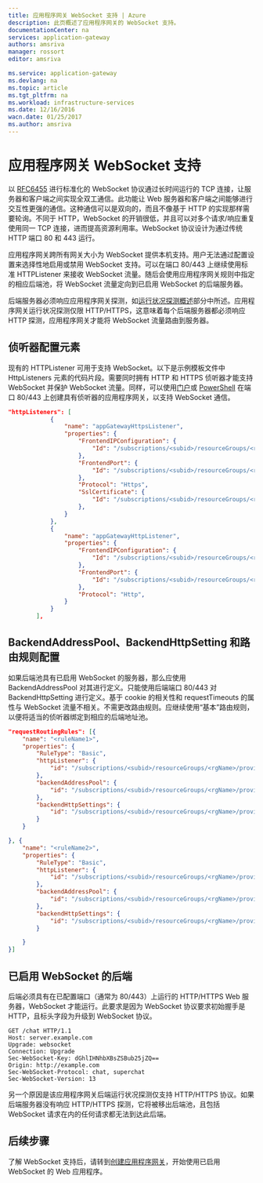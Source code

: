 ```yaml
---
title: 应用程序网关 WebSocket 支持 | Azure
description: 此页概述了应用程序网关的 WebSocket 支持。
documentationCenter: na
services: application-gateway
authors: amsriva
manager: rossort
editor: amsriva

ms.service: application-gateway
ms.devlang: na
ms.topic: article
ms.tgt_pltfrm: na
ms.workload: infrastructure-services
ms.date: 12/16/2016
wacn.date: 01/25/2017
ms.author: amsriva
---
```


# 应用程序网关 WebSocket 支持

以 [RFC6455](https://tools.ietf.org/html/rfc6455) 进行标准化的 WebSocket 协议通过长时间运行的 TCP 连接，让服务器和客户端之间实现全双工通信。此功能让 Web 服务器和客户端之间能够进行交互性更强的通信。这种通信可以是双向的，而且不像基于 HTTP 的实现那样需要轮询。不同于 HTTP，WebSocket 的开销很低，并且可以对多个请求/响应重复使用同一 TCP 连接，进而提高资源利用率。WebSocket 协议设计为通过传统 HTTP 端口 80 和 443 运行。

应用程序网关跨所有网关大小为 WebSocket 提供本机支持。用户无法通过配置设置来选择性地启用或禁用 WebSocket 支持。可以在端口 80/443 上继续使用标准 HTTPListener 来接收 WebSocket 流量。随后会使用应用程序网关规则中指定的相应后端池，将 WebSocket 流量定向到已启用 WebSocket 的后端服务器。

后端服务器必须响应应用程序网关探测，如[运行状况探测概述](./application-gateway-probe-overview.md)部分中所述。应用程序网关运行状况探测仅限 HTTP/HTTPS，这意味着每个后端服务器都必须响应 HTTP 探测，应用程序网关才能将 WebSocket 流量路由到服务器。

## 侦听器配置元素

现有的 HTTPListener 可用于支持 WebSocket。以下是示例模板文件中 HttpListeners 元素的代码片段。需要同时拥有 HTTP 和 HTTPS 侦听器才能支持 WebSocket 并保护 WebSocket 流量。同样，可以使用[门户](./application-gateway-create-gateway-portal.md)或 [PowerShell](./application-gateway-create-gateway-arm.md) 在端口 80/443 上创建具有侦听器的应用程序网关，以支持 WebSocket 通信。

```json
"httpListeners": [
            {
                "name": "appGatewayHttpsListener",
                "properties": {
                    "FrontendIPConfiguration": {
                        "Id": "/subscriptions/<subid>/resourceGroups/<rgName>/providers/Microsoft.Network/applicationGateways/applicationGateway1/frontendIPConfigurations/DefaultFrontendPublicIP"
                    },
                    "FrontendPort": {
                        "Id": "/subscriptions/<subid>/resourceGroups/<rgName>/providers/Microsoft.Network/applicationGateways/applicationGateway1/frontendPorts/appGatewayFrontendPort443'"
                    },
                    "Protocol": "Https",
                    "SslCertificate": {
                        "Id": "/subscriptions/<subid>/resourceGroups/<rgName>/providers/Microsoft.Network/applicationGateways/applicationGateway1/sslCertificates/appGatewaySslCert1'"
                    },
                }
            },
            {
                "name": "appGatewayHttpListener",
                "properties": {
                    "FrontendIPConfiguration": {
                        "Id": "/subscriptions/<subid>/resourceGroups/<rgName>/providers/Microsoft.Network/applicationGateways/applicationGateway1/frontendIPConfigurations/appGatewayFrontendIP'"
                    },
                    "FrontendPort": {
                        "Id": "/subscriptions/<subid>/resourceGroups/<rgName>/providers/Microsoft.Network/applicationGateways/applicationGateway1/frontendPorts/appGatewayFrontendPort80'"
                    },
                    "Protocol": "Http",
                }
            }
        ],
```

## BackendAddressPool、BackendHttpSetting 和路由规则配置

如果后端池具有已启用 WebSocket 的服务器，那么应使用 BackendAddressPool 对其进行定义。只能使用后端端口 80/443 对 BackendHttpSetting 进行定义。基于 cookie 的相关性和 requestTimeouts 的属性与 WebSocket 流量不相关。不需更改路由规则。应继续使用“基本”路由规则，以便将适当的侦听器绑定到相应的后端地址池。

```json
"requestRoutingRules": [{
    "name": "<ruleName1>",
    "properties": {
        "RuleType": "Basic",
        "httpListener": {
            "id": "/subscriptions/<subid>/resourceGroups/<rgName>/providers/Microsoft.Network/applicationGateways/applicationGateway1/httpListeners/appGatewayHttpsListener')]"
        },
        "backendAddressPool": {
            "id": "/subscriptions/<subid>/resourceGroups/<rgName>/providers/Microsoft.Network/applicationGateways/applicationGateway1/backendAddressPools/ContosoServerPool')]"
        },
        "backendHttpSettings": {
            "id": "/subscriptions/<subid>/resourceGroups/<rgName>/providers/Microsoft.Network/applicationGateways/applicationGateway1/backendHttpSettingsCollection/appGatewayBackendHttpSettings')]"
        }
    }

}, {
    "name": "<ruleName2>",
    "properties": {
        "RuleType": "Basic",
        "httpListener": {
            "id": "/subscriptions/<subid>/resourceGroups/<rgName>/providers/Microsoft.Network/applicationGateways/applicationGateway1/httpListeners/appGatewayHttpListener')]"
        },
        "backendAddressPool": {
            "id": "/subscriptions/<subid>/resourceGroups/<rgName>/providers/Microsoft.Network/applicationGateways/applicationGateway1/backendAddressPools/ContosoServerPool')]"
        },
        "backendHttpSettings": {
            "id": "/subscriptions/<subid>/resourceGroups/<rgName>/providers/Microsoft.Network/applicationGateways/applicationGateway1/backendHttpSettingsCollection/appGatewayBackendHttpSettings')]"
        }

    }
}]
```

## 已启用 WebSocket 的后端

后端必须具有在已配置端口（通常为 80/443）上运行的 HTTP/HTTPS Web 服务器，WebSocket 才能运行。此要求是因为 WebSocket 协议要求初始握手是 HTTP，且标头字段为升级到 WebSocket 协议。

```
GET /chat HTTP/1.1
Host: server.example.com
Upgrade: websocket
Connection: Upgrade
Sec-WebSocket-Key: dGhlIHNhbXBsZSBub25jZQ==
Origin: http://example.com
Sec-WebSocket-Protocol: chat, superchat
Sec-WebSocket-Version: 13
```

另一个原因是该应用程序网关后端运行状况探测仅支持 HTTP/HTTPS 协议。如果后端服务器没有响应 HTTP/HTTPS 探测，它将被移出后端池，且包括 WebSocket 请求在内的任何请求都无法到达此后端。

## 后续步骤

了解 WebSocket 支持后，请转到[创建应用程序网关](./application-gateway-create-gateway.md)，开始使用已启用 WebSocket 的 Web 应用程序。

<!---HONumber=Mooncake_1010_2016-->